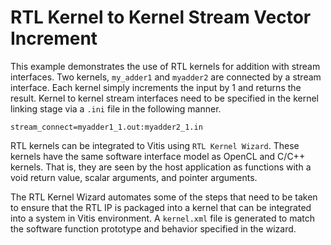 RTL Kernel to Kernel Stream Vector Increment
=============================================

This example demonstrates the use of RTL kernels for addition with stream interfaces. Two kernels, `my_adder1` and `myadder2` are 
connected by a stream interface. Each kernel simply increments the input by 1 and returns the result. Kernel to kernel stream interfaces 
need to be specified in the kernel linking stage via a `.ini` file in the following manner.
```
stream_connect=myadder1_1.out:myadder2_1.in
```

RTL kernels can be integrated to Vitis using `RTL Kernel Wizard`. These kernels have the same software interface model as OpenCL and C/C++
kernels. That is, they are seen by the host application as functions with a void return value, scalar arguments, and pointer arguments.

The RTL Kernel Wizard automates some of the steps that need to be taken to ensure that the RTL IP is packaged into a kernel that can be
integrated into a system in Vitis environment. A `kernel.xml` file is generated to match the software function prototype and behavior
specified in the wizard.
